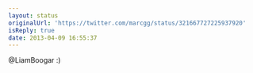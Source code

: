 ```yaml
---
layout: status
originalUrl: 'https://twitter.com/marcgg/status/321667727225937920'
isReply: true
date: 2013-04-09 16:55:37
---
```


@LiamBoogar :)
